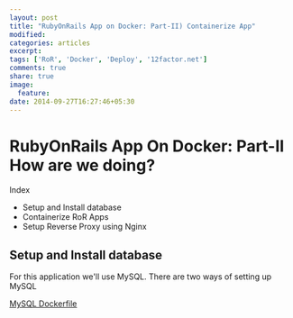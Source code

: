 ```yaml
---
layout: post
title: "RubyOnRails App on Docker: Part-II) Containerize App"
modified:
categories: articles
excerpt:
tags: ['RoR', 'Docker', 'Deploy', '12factor.net']
comments: true
share: true
image:
  feature:
date: 2014-09-27T16:27:46+05:30
---
```


RubyOnRails App On Docker: Part-II How are we doing?
===============

Index

- Setup and Install database
- Containerize RoR Apps
- Setup Reverse Proxy using Nginx



Setup and Install database
-------------------------

For this application we'll use MySQL. There are two ways of setting up MySQL 

[MySQL Dockerfile](https://github.com/dockerfile/mysql)